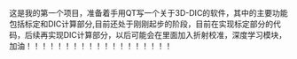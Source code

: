 这是我的第一个项目，准备着手用QT写一个关于3D-DIC的软件，其中的主要功能包括标定和DIC计算部分,目前还处于刚刚起步的阶段，目前在实现标定部分的代码，后续再实现DIC计算部分，以后可能会在里面加入折射校准，深度学习模块，加油！！！！！！！！！！！！！！！！！！！
